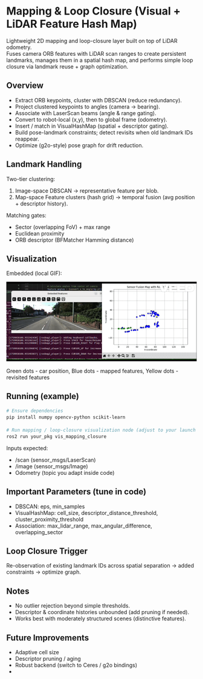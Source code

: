 # Mapping & Loop Closure (Visual + LiDAR Feature Hash Map)

Lightweight 2D mapping and loop-closure layer built on top of LiDAR odometry.  
Fuses camera ORB features with LiDAR scan ranges to create persistent landmarks, manages them in a spatial hash map, and performs simple loop closure via landmark reuse + graph optimization.

## Overview
- Extract ORB keypoints, cluster with DBSCAN (reduce redundancy).
- Project clustered keypoints to angles (camera -> bearing).
- Associate with LaserScan beams (angle & range gating).
- Convert to robot-local (x,y), then to global frame (odometry).
- Insert / match in VisualHashMap (spatial + descriptor gating).
- Build pose-landmark constraints; detect revisits when old landmark IDs reappear.
- Optimize (g2o-style) pose graph for drift reduction.

## Landmark Handling
Two-tier clustering:
1. Image-space DBSCAN → representative feature per blob.
2. Map-space Feature clusters (hash grid) → temporal fusion (avg position + descriptor history).

Matching gates:
- Sector (overlapping FoV) + max range
- Euclidean proximity
- ORB descriptor (BFMatcher Hamming distance)

## Visualization
Embedded (local GIF):

![Loop Closure Visualization](../readme_files/mapping.gif)

Green dots - car position, Blue dots - mapped features, Yellow dots - revisited features

## Running (example)
```bash
# Ensure dependencies
pip install numpy opencv-python scikit-learn

# Run mapping / loop-closure visualization node (adjust to your launch pattern)
ros2 run your_pkg vis_mapping_closure
```

Inputs expected:
- /scan (sensor_msgs/LaserScan)
- /image (sensor_msgs/Image)
- Odometry (topic you adapt inside code)

## Important Parameters (tune in code)
- DBSCAN: eps, min_samples
- VisualHashMap: cell_size, descriptor_distance_threshold, cluster_proximity_threshold
- Association: max_lidar_range, max_angular_difference, overlapping_sector

## Loop Closure Trigger
Re-observation of existing landmark IDs across spatial separation → added constraints → optimize graph.

## Notes
- No outlier rejection beyond simple thresholds.
- Descriptor & coordinate histories unbounded (add pruning if needed).
- Works best with moderately structured scenes (distinctive features).

## Future Improvements
- Adaptive cell size
- Descriptor pruning / aging
- Robust backend (switch to Ceres / g2o bindings)
-
